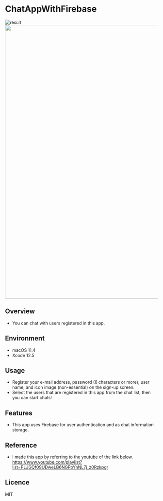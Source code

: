 # ChatAppWithFirebase
![result](https://user-images.githubusercontent.com/76898162/122705650-20f5c280-d291-11eb-83ab-056fff00fe45.gif)
<img src="https://user-images.githubusercontent.com/76898162/122705650-20f5c280-d291-11eb-83ab-056fff00fe45.gif" width="900px"> 

## Overview
- You can chat with users registered in this app.

## Environment
- macOS 11.4
- Xcode 12.5

## Usage
- Register your e-mail address, password (6 characters or more), user name, and icon image (non-essential) on the sign-up screen.
- Select the users that are registered in this app from the chat list, then you can start chats!

## Features
- This app uses Firebase for user authentication and  as chat information storage.

## Reference
- I made this app by referring to the youtube of the link below. <br>https://www.youtube.com/playlist?list=PLJGQf09UDweLB6NGPoYnNL7j_z0Rzkpgr</br>

## Licence
MIT
